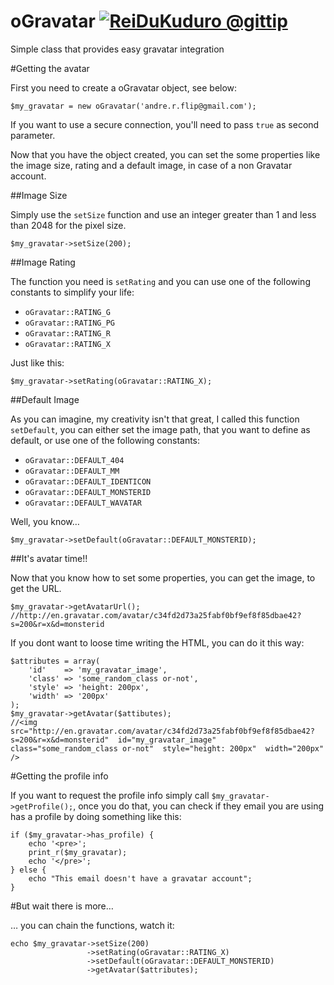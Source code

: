 oGravatar <a href="https://www.gittip.com/ReiDuKuduro/" target="__blank" alt="ReiDuKuduro @gittip" ><img alt="ReiDuKuduro @gittip" src="http://bottlepy.org/docs/dev/_static/Gittip.png" /></a>
=========

Simple class that provides easy gravatar integration

#Getting the avatar

First you need to create a oGravatar object, see below:
    
    $my_gravatar = new oGravatar('andre.r.flip@gmail.com');

If you want to use a secure connection, you'll need to pass `true` as second parameter.

Now that you have the object created, you can set the some properties like the image size, rating and a default image, in case of a non Gravatar account.

##Image Size

Simply use the `setSize` function and use an integer greater than 1 and less than 2048 for the pixel size.

    $my_gravatar->setSize(200);

##Image Rating

The function you need is `setRating` and you can use one of the following constants to simplify your life:

- `oGravatar::RATING_G`
- `oGravatar::RATING_PG`
- `oGravatar::RATING_R`
- `oGravatar::RATING_X`

Just like this:

    $my_gravatar->setRating(oGravatar::RATING_X);
    
##Default Image

As you can imagine, my creativity isn't that great, I called this function `setDefault`, you can either set the image path, that you want to define as default, or use one of the following constants:

- `oGravatar::DEFAULT_404`
- `oGravatar::DEFAULT_MM`
- `oGravatar::DEFAULT_IDENTICON`
- `oGravatar::DEFAULT_MONSTERID`
- `oGravatar::DEFAULT_WAVATAR`

Well, you know…

    $my_gravatar->setDefault(oGravatar::DEFAULT_MONSTERID);

##It's avatar time!!

Now that you know how to set some properties, you can get the image, to get the URL.

    $my_gravatar->getAvatarUrl();
    //http://en.gravatar.com/avatar/c34fd2d73a25fabf0bf9ef8f85dbae42?s=200&r=x&d=monsterid

If you dont want to loose time writing the HTML, you can do it this way:
    
    $attributes = array(
        'id'    => 'my_gravatar_image',
        'class' => 'some_random_class or-not',
        'style' => 'height: 200px',
        'width' => '200px'
    );
    $my_gravatar->getAvatar($attibutes);
    //<img src="http://en.gravatar.com/avatar/c34fd2d73a25fabf0bf9ef8f85dbae42?s=200&r=x&d=monsterid"  id="my_gravatar_image"  class="some_random_class or-not"  style="height: 200px"  width="200px"  />

#Getting the profile info

If you want to request the profile info simply call `$my_gravatar->getProfile();`, once you do that, you can check if they email you are using has a profile by doing something like this:

    if ($my_gravatar->has_profile) {
	    echo '<pre>';
    	print_r($my_gravatar);
	    echo '</pre>';
    } else {
	    echo "This email doesn't have a gravatar account";
    }
#But wait there is more…

… you can chain the functions, watch it:

    echo $my_gravatar->setSize(200)
                     ->setRating(oGravatar::RATING_X)
                     ->setDefault(oGravatar::DEFAULT_MONSTERID)
                     ->getAvatar($attributes);

